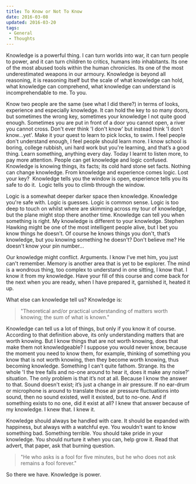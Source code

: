 ```yaml
---
title: To Know or Not To Know
date: 2016-03-08
updated: 2016-03-20
tags:
 - General
 - Thoughts
---
```


<p>Knowledge is a powerful thing. I can turn worlds into war, it can turn people to power, and it can turn children to critics, humans into inhabitants. Its one of the most abused tools within the human chronicles. Its one of the most underestimated weapons in our armoury. Knowledge is beyond all reasoning, it is reasoning itself but the scale of what knowledge can hold, what knowledge can comprehend, what knowledge can understand is incomprehendable to me. To you.<br></p>





<p>Know two people are the same (see what I did there?) in terms of looks, experience and especially knowledge. It can hold the key to so many doors, but sometimes the wrong key, sometimes your knowledge I not quite good enough. Sometimes you are put in front of a door you cannot open, a river you cannot cross. Don't ever think 'I don't know' but instead think 'I don't know...yet'. Make it your quest to learn to pick locks, to swim. I feel people don't understand enough, I feel people should learn more. I know school is boring, college rubbish, uni hard work but you're learning, and that’s a good thing. Learn something, anything every day. Today I learnt to listen more, to pay more attention. People can get knowledge and logic confused. Knowledge is knowing things, its facts; its cold hard stone set facts. Nothing can change knowledge. From knowledge and experience comes logic. Lost your key?&nbsp; Knowledge tells you the window is open, experience tells you its safe to do it.&nbsp; Logic tells you to climb through the window.</p>







<p>Logic is a somewhat deeper darker space then knowledge. Knowledge you're safe with. Logic is guesses. Logic is common sense. Logic is too deep to touch on whilst where are skimming across my tour of knowledge, but the plane might stop there another time. Knowledge can tell you when something is right. My knowledge is different to your knowledge. Stephen Hawking might be one of the most intelligent people alive, but I bet you know things he doesn't. Of course he knows things you don't, that’s knowledge, but you knowing something he doesn't? Don't believe me? He doesn't know your pin number...</p>







<p>Our knowledge might conflict. Arguments. I know I’ve met him, you just can't remember. Memory is another area that is yet to be explorer. The mind is a wondrous thing, too complex to understand in one sitting, I know that. I know it from my knowledge. Have your fill of this course and come back for the next when you are ready, when I have prepared it, garnished it, heated it up.</p>







<p>What else can knowledge tell us? Knowledge is:</p>







<blockquote>"Theoretical and/or practical understanding of matters worth knowing; the sum of what is known."</blockquote>







<p>Knowledge can tell us a lot of things, but only if you know it of course. According to that definition above, its only understanding matters that are worth knowing. But I know things that are not worth knowing, does that make them not knowledgeable? I suppose you would never know, because the moment you need to know them, for example, thinking of something you know that is not worth knowing, then they become worth knowing, thus becoming knowledge. Something I can't quite fathom. Strange. Its the whole 'I the tree falls and no-one around to hear it, does it make any noise?' situation. The only problem is that it’s not at all. Because I know the answer to that. Sound doesn't exist; it’s just a change in air pressure. If no ear-drum or microphone is around to translate those air pressure fluctuations into sound, then no sound existed, well it existed, but to no-one. And if something exists to no one, did it exist at all? I knew that answer because of my knowledge. I knew that. I knew it.</p>







<p>Knowledge should always be handled with care. It should be expanded with happiness, but always with a watchful eye. You wouldn't want to know something bad. Something terrible. You should take pride in your knowledge. You should nurture it when you can, help grow it. Read that advert, that paper, ask that burning question.</p>







<blockquote>"He who asks is a fool for five minutes, but he who does not ask remains a fool forever."</blockquote>







<p>So there we have. Knowledge is power.</p>